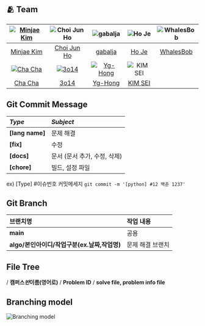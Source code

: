 ## :people_hugging: Team

| [![Minjae Kim](https://avatars.githubusercontent.com/u/33440010)](https://github.com/minjae9610) |           ![Choi Jun Ho](https://avatars.githubusercontent.com/u/39554558)            |                ![gabalja](https://avatars.githubusercontent.com/u/80046476)                |    ![Ho Je](https://avatars.githubusercontent.com/u/83208807)    | ![WhalesBob](https://avatars.githubusercontent.com/u/96509257) |
| :----------------------------------------------------------------------------------------------: | :-----------------------------------------------------------------------------------: | :----------------------------------------------------------------------------------------: | :--------------------------------------------------------------: | :------------------------------------------------------------: |
|                           [Minjae Kim](https://github.com/minjae9610)                            |                    [Choi Jun Ho](https://github.com/junhochoi-dev)                    |                           [gabalja](https://github.com/gabalja)                            |               [Ho Je](https://github.com/zini9188)               |           [WhalesBob](https://github.com/WhalesBob)            |
|  [![Cha Cha](https://avatars.githubusercontent.com/u/90785316)](https://github.com/ChaCha3088)   | [![3o14](https://avatars.githubusercontent.com/u/101818687)](https://github.com/3o14) | [![Yg-Hong](https://avatars.githubusercontent.com/u/89956603)](https://github.com/Yg-Hong) | ![KIM SEI](https://avatars.githubusercontent.com/u/74192619?v=4) |
|                             [Cha Cha](https://github.com/ChaCha3088)                             |                            [3o14](https://github.com/3o14)                            |                           [Yg-Hong](https://github.com/Yg-Hong)                            |             [KIM SEI](https://github.com/KIMSEI1124)             |

## Git Commit Message

| _Type_          | _Subject_                    |
| :-------------- | :--------------------------- |
| **[lang name]** | 문제 해결                    |
| **[fix]**       | 수정                         |
| **[docs]**      | 문서 (문서 추가, 수정, 삭제) |
| **[chore]**     | 빌드, 설정 파일              |

ex) [Type] #이슈번호 커밋메세지 `git commit -m '[python] #12 백준 1237'`

## Git Branch

| 브랜치명                                     | 작업 내용        |
| :------------------------------------------- | :--------------- |
| **main**                                     | 공용             |
| **algo/본인아이디/작업구분(ex.날짜,작업명)** | 문제 해결 브랜치 |

## File Tree

/ **캠퍼스*반*이름(영어로)** / **Problem ID** / **solve file, problem info file**

## Branching model

![Branching model](https://github.com/SSAFY-10th/algorithm/assets/33440010/3d370256-db41-43c5-8043-cc50d0b4a880)
